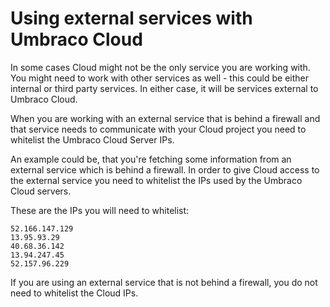 # Using external services with Umbraco Cloud

In some cases Cloud might not be the only service you are working with. You might need to work with other services as well - this could be either internal or third party services. In either case, it will be services external to Umbraco Cloud.

When you are working with an external service that is behind a firewall and that service needs to communicate with your Cloud project you need to whitelist the Umbraco Cloud Server IPs.

An example could be, that you're fetching some information from an external service which is behind a firewall. In order to give Cloud access to the external service you need to whitelist the IPs used by the Umbraco Cloud servers.

These are the IPs you will need to whitelist:

```
52.166.147.129
13.95.93.29
40.68.36.142
13.94.247.45
52.157.96.229
```

If you are using an external service that is not behind a firewall, you do not need to whitelist the Cloud IPs.